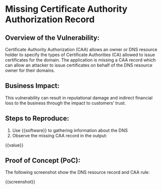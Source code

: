 # Missing Certificate Authority Authorization Record

## Overview of the Vulnerability:

Certificate Authority Authorization (CAA) allows an owner or DNS resource holder to specify the types of Certificate Authorities (CA) allowed to issue certificates for the domain. The application is missing a CAA record which can allow an attacker to issue certificates on behalf of the DNS resource owner for their domains.

## Business Impact:

This vulnerability can result in reputational damage and indirect financial loss to the business through the impact to customers’ trust.

## Steps to Reproduce:

1. Use {{software}} to gathering information about the DNS
1. Observe the missing CAA record in the output:

{{value}}

## Proof of Concept (PoC):

The following screenshot show the DNS resource record and CAA rule:

{{screenshot}}
